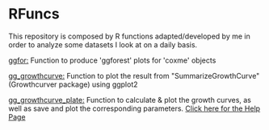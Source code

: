 # RFuncs
This repository is composed by R functions adapted/developed by me in order to analyze some datasets I look at on a daily basis.

[ggfor:](ggfor.R) Function to produce 'ggforest' plots for 'coxme' objects

[gg_growthcurve:](gg_growthcurve.R) Function to plot the result from "SummarizeGrowthCurve" (Growthcurver package) using ggplot2

[gg_growthcurve_plate:](gg_growthcurve_plate.R) Function to calculate & plot the growth curves, as well as save and plot the corresponding parameters. [Click here for the Help  Page](HelpFiles/gg_growthcurve_plate.md)
